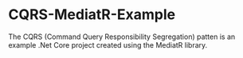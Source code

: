 # CQRS-MediatR-Example
The CQRS (Command Query Responsibility Segregation) patten is an example .Net Core project created using the MediatR library.

